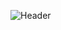 ![Header](https://user-images.githubusercontent.com/20271259/179352945-0ed8e273-58ac-4c52-a248-52ca242fd3d6.png)
